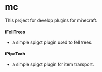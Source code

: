 # mc

This project for develop plugins for minecraft.

#### iFellTrees
+ a simple spigot plugin used to fell trees.

#### iPipeTech
+ a simple spigot plugin for item transport.
